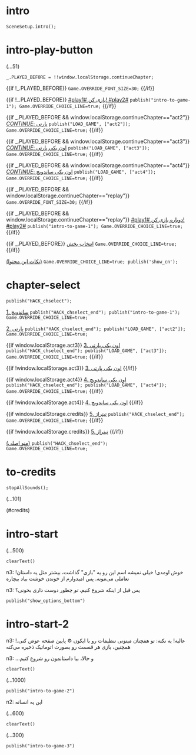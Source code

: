 # intro

`SceneSetup.intro();`

# intro-play-button

(...51)

```
_.PLAYED_BEFORE = !!window.localStorage.continueChapter;
```

{{if !_.PLAYED_BEFORE}}
`Game.OVERRIDE_FONT_SIZE=30;`
{{/if}}

{{if !_.PLAYED_BEFORE}}
[#play1# بازی کن! #play2#](#intro-start) `publish("intro-to-game-1"); Game.OVERRIDE_CHOICE_LINE=true;`
{{/if}}

{{if _.PLAYED_BEFORE && window.localStorage.continueChapter=="act2"}}
[_CONTINUE_: پارتی](#act2) `publish("LOAD_GAME", ["act2"]); Game.OVERRIDE_CHOICE_LINE=true;`
{{/if}}

{{if _.PLAYED_BEFORE && window.localStorage.continueChapter=="act3"}}
[_CONTINUE_: اون یکی پارتی](#act3) `publish("LOAD_GAME", ["act3"]); Game.OVERRIDE_CHOICE_LINE=true;`
{{/if}}

{{if _.PLAYED_BEFORE && window.localStorage.continueChapter=="act4"}}
[_CONTINUE_: اون یکی ساندویچ](#act4) `publish("LOAD_GAME", ["act4"]); Game.OVERRIDE_CHOICE_LINE=true;`
{{/if}}

{{if _.PLAYED_BEFORE && window.localStorage.continueChapter=="replay"}}
`Game.OVERRIDE_FONT_SIZE=30;`
{{/if}}

{{if _.PLAYED_BEFORE && window.localStorage.continueChapter=="replay"}}
[#play1# دوباره بازی کن! #play2#](#intro-start) `publish("intro-to-game-1"); Game.OVERRIDE_CHOICE_LINE=true;`
{{/if}}

{{if _.PLAYED_BEFORE}}
[انتخاب بخش](#chapter-select) `Game.OVERRIDE_CHOICE_LINE=true;`
{{/if}}

[(نکات این محتوا)](#intro-play-button) `Game.OVERRIDE_CHOICE_LINE=true; publish('show_cn');`

# chapter-select

`publish("HACK_chselect");`

[1. ساندویچ](#intro-start) `publish("HACK_chselect_end"); publish("intro-to-game-1"); Game.OVERRIDE_CHOICE_LINE=true;`

[2. پارتی](#act2) `publish("HACK_chselect_end"); publish("LOAD_GAME", ["act2"]); Game.OVERRIDE_CHOICE_LINE=true;`

{{if window.localStorage.act3}}
[3. اون یکی پارتی](#act3) `publish("HACK_chselect_end"); publish("LOAD_GAME", ["act3"]); Game.OVERRIDE_CHOICE_LINE=true;`
{{/if}}

{{if !window.localStorage.act3}}
[3. اون یکی پارتی]()
{{/if}}

{{if window.localStorage.act4}}
[4. اون یکی ساندویچ](#act4) `publish("HACK_chselect_end"); publish("LOAD_GAME", ["act4"]); Game.OVERRIDE_CHOICE_LINE=true;`
{{/if}}

{{if !window.localStorage.act4}}
[4. اون یکی ساندویچ]()
{{/if}}

{{if window.localStorage.credits}}
[5. تیتراژ](#to-credits) `publish("HACK_chselect_end"); Game.OVERRIDE_CHOICE_LINE=true;`
{{/if}}

{{if !window.localStorage.credits}}
[5. تیتراژ]()
{{/if}}

[(منو اصلی)](#intro-play-button) `publish("HACK_chselect_end"); Game.OVERRIDE_CHOICE_LINE=true;`

# to-credits

`stopAllSounds();`

(...101)

(#credits)

# intro-start

(...500)

`clearText()`

n3: !خوش اومدی! خیلی نمیشه اسم این رو یه "بازی" گذاشت، بیشتر مثل یه داستان تعاملی می‌مونه. پس امیدوارم از خوندن خوشت بیاد بیچاره

n3: پس قبل از اینکه شروع کنیم، *تو* چطور دوست داری بخونی؟

`publish("show_options_bottom")`

# intro-start-2

n3: !عالیه! یه نکته: تو همچنان میتونی تنظیمات رو با ایکون ⚙ پایین صفحه عوض کنی. همچنین، بازی هر قسمت رو بصورت اتوماتیک ذخیره می‌کنه

n3: ...و حالا، بیا داستانمون رو شروع کنیم

`clearText()`

(...1000)

`publish("intro-to-game-2")`

n2: این یه انسانه

(...600)

`clearText()`

(...300)

`publish("intro-to-game-3")`
